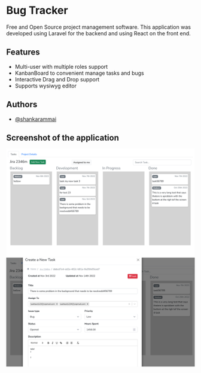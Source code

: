 
# Bug Tracker

Free and Open Source project management software. This application was developed using Laravel for the backend and using React on the front end.


## Features
- Multi-user with multiple roles support
- KanbanBoard to convenient manage tasks and bugs
- Interactive Drag and Drop support
- Supports wysiwyg editor


## Authors
- [@shankarammai](https://www.github.com/shankarammai)

## Screenshot of the application

![KanbanBoard](img/KanbanBoard.jpg)
![KanbanBoard](img/Opening%20a%20task.jpg)





